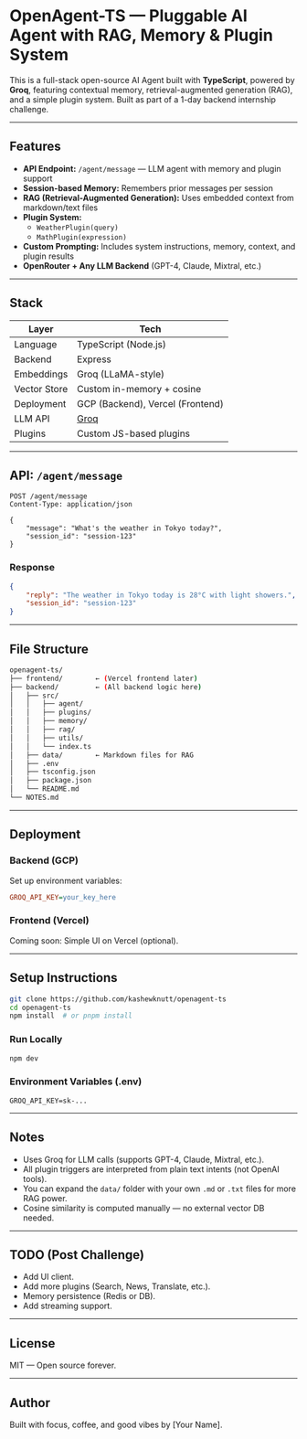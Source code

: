 # OpenAgent-TS — Pluggable AI Agent with RAG, Memory & Plugin System

This is a full-stack open-source AI Agent built with **TypeScript**, powered by **Groq**, featuring contextual memory, retrieval-augmented generation (RAG), and a simple plugin system. Built as part of a 1-day backend internship challenge.

---

## Features

- **API Endpoint:** `/agent/message` — LLM agent with memory and plugin support
- **Session-based Memory:** Remembers prior messages per session
- **RAG (Retrieval-Augmented Generation):** Uses embedded context from markdown/text files
- **Plugin System:**
    - `WeatherPlugin(query)`
    - `MathPlugin(expression)`
- **Custom Prompting:** Includes system instructions, memory, context, and plugin results
- **OpenRouter + Any LLM Backend** (GPT-4, Claude, Mixtral, etc.)

---

## Stack

| Layer         | Tech                       |
|---------------|----------------------------|
| Language      | TypeScript (Node.js)       |
| Backend       | Express                    |
| Embeddings    | Groq (LLaMA-style)        |
| Vector Store  | Custom in-memory + cosine  |
| Deployment    | GCP (Backend), Vercel (Frontend) |
| LLM API       | [Groq](https://groq.com/)  |
| Plugins       | Custom JS-based plugins    |

---

## API: `/agent/message`

```http
POST /agent/message
Content-Type: application/json

{
    "message": "What's the weather in Tokyo today?",
    "session_id": "session-123"
}
```

### Response

```json
{
    "reply": "The weather in Tokyo today is 28°C with light showers.",
    "session_id": "session-123"
}
```

---

## File Structure

```bash
openagent-ts/
├── frontend/        ← (Vercel frontend later)
├── backend/         ← (All backend logic here)
│   ├── src/
│   │   ├── agent/
│   │   ├── plugins/
│   │   ├── memory/
│   │   ├── rag/
│   │   ├── utils/
│   │   └── index.ts
│   ├── data/        ← Markdown files for RAG
│   ├── .env
│   ├── tsconfig.json
│   ├── package.json
│   └── README.md
└── NOTES.md
```

---

## Deployment

### Backend (GCP)

Set up environment variables:

```ini
GROQ_API_KEY=your_key_here
```

### Frontend (Vercel)

Coming soon: Simple UI on Vercel (optional).

---

## Setup Instructions

```bash
git clone https://github.com/kashewknutt/openagent-ts
cd openagent-ts
npm install  # or pnpm install
```

### Run Locally

```bash
npm dev
```

### Environment Variables (.env)

```env
GROQ_API_KEY=sk-...
```

---

## Notes

- Uses Groq for LLM calls (supports GPT-4, Claude, Mixtral, etc.).
- All plugin triggers are interpreted from plain text intents (not OpenAI tools).
- You can expand the `data/` folder with your own `.md` or `.txt` files for more RAG power.
- Cosine similarity is computed manually — no external vector DB needed.

---

## TODO (Post Challenge)

- Add UI client.
- Add more plugins (Search, News, Translate, etc.).
- Memory persistence (Redis or DB).
- Add streaming support.

---

## License

MIT — Open source forever.

---

## Author

Built with focus, coffee, and good vibes by [Your Name].